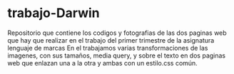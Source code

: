 # trabajo-Darwin
Repositorio que contiene los codigos y fotografias de las dos paginas web que hay que realizar en el trabajo del primer trimestre de la asignatura lenguaje de marcas En el trabajamos varias transformaciones de las imagenes, con sus tamaños, media query, y sobre el texto en dos paginas web que enlazan una a la otra y ambas con un estilo.css común.
